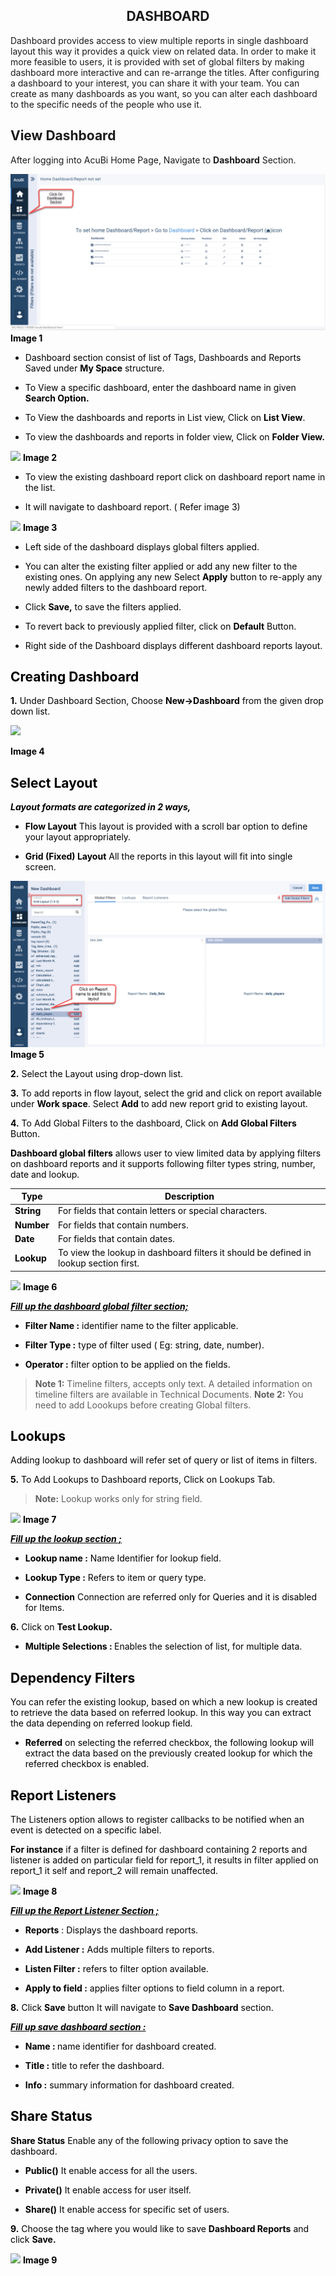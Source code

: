 <center><h2>DASHBOARD</h2></center>

Dashboard provides access to view multiple reports in single dashboard layout this way it provides a quick view on related data. In order to make it more feasible to users, it is provided with set of global filters by making dashboard more interactive and can re-arrange the titles. After configuring a dashboard to your interest, you can share it with your team. You can create as many dashboards as you want, so you can alter each dashboard to the specific needs of the people who use it.

## View Dashboard

After logging into AcuBi Home Page, Navigate to <b>Dashboard</b> Section.

![enter image description here](https://raw.githubusercontent.com/sv18042016/fp1/e633a63e9f980e7bcc0cfcd76e32592477ab197f/images/New_version5/UD_Dashboard_image1_1.png)
<b><font color = "Black"> Image 1</b>

  - Dashboard section consist of list of Tags, Dashboards and Reports Saved under <b>My Space</b> structure.

  - To View a specific dashboard, enter the dashboard name in given <b>Search Option.</B>
  - To View the dashboards and reports in List view, Click on <b>List View</b>.
  
  - To view the dashboards and reports in folder view, Click on <b>Folder View.</b>
  
![
](https://raw.githubusercontent.com/sv18042016/fp1/master/images/New_version5/UD_Dashboard_image2.png)
<b><font color = "Black"> Image 2</b>

 - To view the existing dashboard report click on dashboard report name in the list. 
 
 -  It will navigate to dashboard report. ( Refer image 3)
 
![
](https://raw.githubusercontent.com/sv18042016/fp1/a139aa668a28e43d5ac7a91829062729877b0e09/images/New_version5/UD_Dashboard_image3.png)
<b><font color = "Black"> Image 3</b>

 - Left side of the dashboard displays global filters applied.

-  You can alter the existing filter applied or add any new filter to the existing ones. On applying any new Select <b>Apply</b> button to re-apply any newly added filters to the dashboard report.

 -  Click <b>Save,</b> to save the filters applied.

- To revert back to previously applied filter, click on <b>Default</b> Button. 

- Right side of the Dashboard displays different dashboard reports layout.
  
 ## Creating Dashboard
 
<b>1.</b> Under Dashboard Section,  Choose <b>New->Dashboard</b> from the given drop down list. 

![
](https://raw.githubusercontent.com/sv18042016/fp1/99b04bcdbb9f776bd4ac2f0a851841fe9dcbbc34/images/New_version5/UD_Dashboard_image4.png)

<b><font color = "Black"> Image 4</b>

## Select Layout

   <b><i>Layout formats are categorized in 2 ways,</i></b>
   
- <b>Flow Layout</b> This layout is provided with a scroll bar option to define your layout appropriately.

- <b>Grid (Fixed) Layout</b> All the reports in this layout will fit into single screen.

![enter image description here](https://raw.githubusercontent.com/sv18042016/fp1/0986564eb29d54f0fc181bb32c4a0328199ef0d8/images/New_version5/UD_Dashboard_image5.png)
<b><font color = "Black"> Image 5</b>

<b>2.</b>   Select the Layout using drop-down list.

  <b>3.</b> To add reports in flow layout, select the grid and click on report available under <b>Work space</b>. Select  <b>Add</b>  to add new report grid to existing layout.

<b>4.</b> To Add Global Filters to the dashboard, Click on <b>Add Global Filters</b> Button.

<b>Dashboard global filters</B> allows user to view limited data by applying filters on dashboard reports and it supports following filter types string, number, date and lookup.
 
| **Type** | **Description** |
|  ------ | ------ |
|  **String** | For fields that contain letters or special characters. |
|  **Number** | For fields that contain numbers. |
|  **Date** | For fields that contain dates. |
|  **Lookup** | To view the lookup in dashboard filters it should be defined in lookup section first. |


![
](https://raw.githubusercontent.com/sv18042016/fp1/1dd11662359a18e0f370aa3058e7fd6281328220/images/New_version5/UD_Dashboard_image6.png)
<b><font color = "Black"> Image 6</b>

<b><i><u>Fill up the dashboard global filter section;</i></u></B>

 -   <b>Filter Name :</B>  identifier name to the filter applicable.

 -   <b>Filter Type :</B>  type of filter used ( Eg: string, date, number).

 -   <b>Operator :</b>  filter option to be applied on the fields.


> <b>Note 1:</b> Timeline filters, accepts only text. A detailed information on timeline filters are available in Technical Documents.
> <b>Note  2:</B> You need to add Loookups before creating Global filters.

## Lookups

 Adding lookup to dashboard will refer set of query or list of items in filters.

<b>5.</b> To Add Lookups to Dashboard reports, Click on Lookups Tab.

> <b>Note:</B> Lookup works only for string field.

![
](https://raw.githubusercontent.com/sv18042016/fp1/bd243725834336dcd901b72f730e584eb164d89c/images/New_version5/UD_Dashboard_image7.png)
<b><font color = "Black"> Image 7</b>

<b><u><i>Fill up the lookup section ;</u></i></b>

 -   <b>Lookup name :</B> Name Identifier for lookup field.
 -   <b>Lookup Type :</b>  Refers to item or query type.
   
 -  <b>Connection</b>  Connection are referred only for Queries and it is disabled for Items.
     
   <b>6.</B> Click on <b>Test Lookup.</b>
   
 -   <b>Multiple Selections : </b> Enables the selection of list, for multiple data.

## Dependency Filters

You can refer the existing lookup, based on which a new lookup is created to retrieve the data based on referred lookup. In this way  you can extract the data depending on referred lookup field.

   -   <b>Referred</b> on selecting the referred checkbox, the following lookup will extract the data based on the previously created lookup for which the referred checkbox is enabled.
 
## Report Listeners 

The Listeners option allows to register callbacks to be notified when an event is detected on a specific label.

<b>For instance</b> if a filter is defined for dashboard containing 2 reports and listener is added on particular field for report_1, it results in filter applied on report_1 it self and report_2 will remain unaffected.

![
](https://raw.githubusercontent.com/sv18042016/fp1/fdf32389df2e4c179a67ce4349c25c445af98cef/images/New_version5/UD_Dashboard_image8.png)
<b><font color = "Black"> Image 8</b>

<b><i><u>Fill up the Report Listener Section ;</u></i></b>

   - <b>Reports</b> :  Displays the dashboard reports.
   
   -  <b>Add Listener :</b> Adds multiple filters to reports.
   
   -   <b>Listen Filter :</B>  refers to filter option available.
    
   -   <b>Apply to field :</b>  applies filter options to field column in a report.
    
<b>8.</b> Click <b>Save</b> button It will navigate to <b>Save Dashboard</b> section.

<b><i><u>Fill up save dashboard section :</u></i></b>

   -   <b>Name : </b> name identifier for dashboard created.
                              
   -   <b>Title :</B>  title to refer the dashboard.
    
   -   <b>Info :</B>  summary information for dashboard created.

## Share Status    

<b>Share Status</b>   Enable any of the following privacy option to save the dashboard.
   -  <b>Public()</B>   It enable access for all the users. 
     
   -  <b>Private()</B> It enable access for user itself.
   
   -  <B>Share()</B> It enable access for specific set of users.
  
<b>9.</B> Choose the tag where you would like to save <b>Dashboard Reports</b> and click <b>Save.</b>

![
](https://raw.githubusercontent.com/sv18042016/fp1/b59aa3d638caeab80a9fa1c15b898fb0d403988f/images/New_version5/UD_Dashboard_image9.png)
<b><font color = "Black"> Image 9</b>
<!--stackedit_data:
eyJoaXN0b3J5IjpbLTEzNjMyODY1OTMsLTE2MzkzNzUzMjcsMT
M5NTQ3ODM5MywtMTcwMzA2NDQzMywtMTg1MDgxOSwxMzYxNjUw
ODUwLDU0ODI5NjM2NSwtMzkyNzQ5MzQsLTc2NjQzMDk0MiwxMD
A5Mjg3MzI4LDI2MTY3ODY3OCw1MzQ2MzAxNTgsLTE0MzM4MjIx
MDAsLTIxMzk3MjU2NDcsLTIwODA4Njk0NjYsODg5OTA3ODEyLC
00NTQ2MDk2MSwyMDcxNDIzODMxLDExNTA2NjI1NjAsLTE0ODUx
ODIyNDFdfQ==
-->